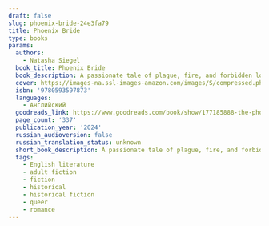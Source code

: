 ```yaml
---
draft: false
slug: phoenix-bride-24e3fa79
title: Phoenix Bride
type: books
params:
  authors:
    - Natasha Siegel
  book_title: Phoenix Bride
  book_description: A passionate tale of plague, fire, and forbidden love in seventeenth-century London from the acclaimed author of Solomon's Crown1666. It is a year after plague has devastated England. Young widow Cecilia Thorowgood is a prisoner, trapped and isolated within the cavernous London townhouse of her older sister. At the mercy of a legion of doctors who fail to cure her grief with their impatient scalpels, Cecilia shows no signs of improvement. Soon, her sister makes a decision borne of she hires a new physician, someone known for more unusual methods. But he is a foreigner. A Jew. And despite his attempts to save Cecilia, he knows he cannot quell the storm of grief that rages within her. There is no easy cure for melancholy.David Mendes fled Portugal to seek a new life in London, where he could practice his faith openly and leave the past behind. Still reeling from the loss of his beloved friend, struggling with his religion and his past, David finds himself in this foreign land, free and safe, but incapable of happiness—caring not even for himself, but only for his ailing father. The security he has found in London threatens to disappear when he meets Cecilia, and he finds himself torn between his duty to medicine and the beating of his own heart. He is the only one who can see her pain; the glimmers of light she emits, even in her gloom, are enough to make him believe once more in love.Facing seemingly insurmountable challenges, David and Cecilia must endure prejudice, heartbreak, and calamity before they can be together. A Great Fire is coming—and with the city in flames around them, love has never felt so impossible.
  cover: https://images-na.ssl-images-amazon.com/images/S/compressed.photo.goodreads.com/books/1686763844i/177185888.jpg
  isbn: '9780593597873'
  languages:
    - Английский
  goodreads_link: https://www.goodreads.com/book/show/177185888-the-phoenix-bride
  page_count: '337'
  publication_year: '2024'
  russian_audioversion: false
  russian_translation_status: unknown
  short_book_description: A passionate tale of plague, fire, and forbidden love in seventeenth-century London from the acclaimed author of Solomon's Crown1666. It is a year after plague has devastated England.
  tags:
    - English literature
    - adult fiction
    - fiction
    - historical
    - historical fiction
    - queer
    - romance
---
```

